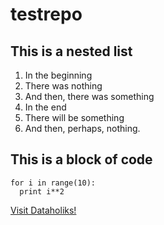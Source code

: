 # testrepo

## This is a nested list

1. In the beginning
  1. There was nothing
  2. And then, there was something
2. In the end
  1. There will be something
  2. And then, perhaps, nothing.

  ## This is a block of code

  ```
  for i in range(10):
    print i**2
  ```

[Visit Dataholiks!](https://dataholiks.com)
